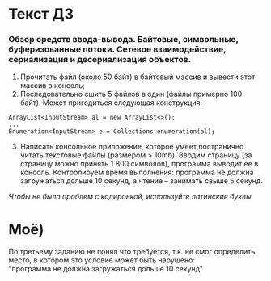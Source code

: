 ﻿# Текст ДЗ

### Обзор средств ввода-вывода. Байтовые, символьные, буферизованные потоки. Сетевое взаимодействие, сериализация и десериализация объектов.

1. Прочитать файл (около 50 байт) в байтовый массив и вывести этот массив в консоль;
2. Последовательно сшить 5 файлов в один (файлы примерно 100 байт). Может пригодиться
следующая конструкция:
```
ArrayList<InputStream> al = new ArrayList<>();
...
Enumeration<InputStream> e = Collections.enumeration(al);
```
3. Написать консольное приложение, которое умеет постранично читать текстовые файлы
(размером > 10mb). Вводим страницу (за страницу можно принять 1 800 символов), программа
выводит ее в консоль. Контролируем время выполнения: программа не должна загружаться
дольше 10 секунд, а чтение – занимать свыше 5 секунд.

_Чтобы не было проблем с кодировкой, используйте латинские буквы._

# Моё)

По третьему заданию не понял что требуется, т.к. не смог определить место, в котором это условие может быть нарушено:</br>
"программа не должна загружаться дольше 10 секунд"